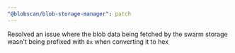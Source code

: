 ```yaml
---
"@blobscan/blob-storage-manager": patch
---
```


Resolved an issue where the blob data being fetched by the swarm storage wasn't being prefixed with `0x` when converting it to hex
